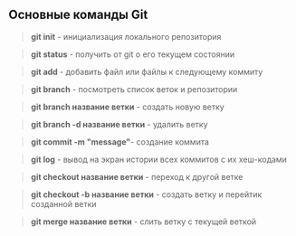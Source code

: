 ## Основные команды Git

> **git init** - инициализация локального репозитория

> **git status** - получить от git о его текущем состоянии

> **git add** - добавить файл или файлы к следующему коммиту

> **git branch** - посмотреть список веток и репозитории

> **git branch название ветки** - создать новую ветку

> **git branch -d название ветки** - удалить ветку

> **git commit -m "message"**- создание коммита

> **git log** - вывод на экран истории всех коммитов с их хеш-кодами

> **git checkout название ветки** - переход к другой ветке

> **git checkout -b название ветки** - создать ветку и перейтик созданной ветки

> **git merge название ветки** - слить ветку с текущей веткой